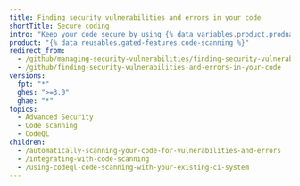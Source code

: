 ```yaml
---
title: Finding security vulnerabilities and errors in your code
shortTitle: Secure coding
intro: "Keep your code secure by using {% data variables.product.prodname_code_scanning %} to identify and fix potential security vulnerabilities and other errors in your code."
product: "{% data reusables.gated-features.code-scanning %}"
redirect_from:
  - /github/managing-security-vulnerabilities/finding-security-vulnerabilities-in-your-projects-code
  - /github/finding-security-vulnerabilities-and-errors-in-your-code
versions:
  fpt: "*"
  ghes: ">=3.0"
  ghae: "*"
topics:
  - Advanced Security
  - Code scanning
  - CodeQL
children:
  - /automatically-scanning-your-code-for-vulnerabilities-and-errors
  - /integrating-with-code-scanning
  - /using-codeql-code-scanning-with-your-existing-ci-system
---
```


<!--For this article in earlier GHES versions, see /content/github/finding-security-vulnerabilities-and-errors-in-your-code-->
